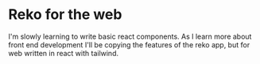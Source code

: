 # Reko for the web

I'm slowly learning to write basic react components. As I learn more about front end development I'll be copying the features of the reko app, but for web written in react with tailwind. 

